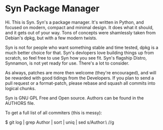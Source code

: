 Syn Package Manager
=====================

Hi. This is Syn. Syn's a package manager. It's written in Python, and focused on modern, compact and minimal design. It does what it should, and it gets out of your way. Tons of concepts were shamlessly taken from Debian's dpkg, but with a few modern twists. 

Syn is not for people who want something stable and time tested, dpkg is a much better choice for that. Syn's devlopers love building things up from scratch, so feel free to use Syn how you see fit. Syn's flagship Distro, Synnamon, is not yet ready for use. There's a lot to consider. 

As always, patches are more then welcome (they're encouraged), and will be rewarded with good tidings from the Developers. If you plan to send a pull request or a format-patch, please rebase and squash all commits into logical chunks.

Syn is GNU GPL Free and Open source. Authors can be found in the AUTHORS file.

To get a full list of all commiters (this is messy):

$ git log | grep Author | sort | uniq | sed s/Author:\ //g
